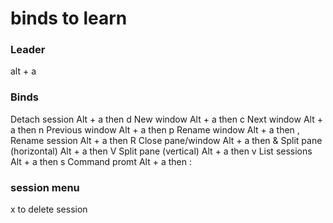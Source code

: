 # binds to learn
### Leader
alt + a

### Binds
Detach session	Alt + a then d
New window	Alt + a then c
Next window	Alt + a then n
Previous window	Alt + a then p
Rename window	Alt + a then ,
Rename session Alt + a then R
Close pane/window	Alt + a then &
Split pane (horizontal)	Alt + a then V
Split pane (vertical)	Alt + a then v
List sessions	Alt + a then s
Command promt Alt + a  then  :

### session menu
x to delete session

